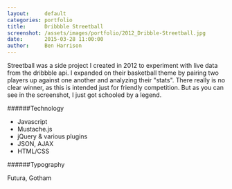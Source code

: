 ```yaml
---
layout:     default
categories: portfolio
title:      Dribbble Streetball
screenshot: /assets/images/portfolio/2012_Dribble-Streetball.jpg
date:       2015-03-28 11:00:00
author:     Ben Harrison
---
```


Streetball was a side project I created in 2012 to experiment with live data from the dribbble api. 
I expanded on their basketball theme by pairing two players up against one another and analyzing their "stats".
There really is no clear winner, as this is intended just for friendly competition.
But as you can see in the screenshot, I just got schooled by a legend.

######Technology

* Javascript
* Mustache.js
* jQuery &amp; various plugins
* JSON, AJAX
* HTML/CSS

######Typography

Futura, Gotham

